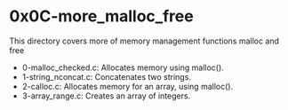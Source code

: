 <h1>0x0C-more_malloc_free</h1>
<p>This directory covers more of memory management functions malloc and free</p>
<ul>
	<li>0-malloc_checked.c: Allocates memory using malloc().</li>
	<li>1-string_nconcat.c: Concatenates two strings.</li>
	<li>2-calloc.c: Allocates memory for an array, using malloc().</li>
	<li>3-array_range.c: Creates an array of integers.</li>
</ul>
